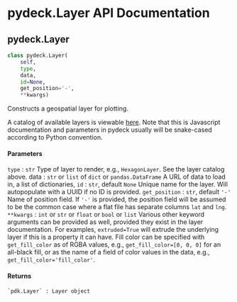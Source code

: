 pydeck.Layer API Documentation
==========

## pydeck.Layer

```python
class pydeck.Layer(
    self,
    type,
    data,
    id=None,
    get_position='-',
    **kwargs)
```

Constructs a geospatial layer for plotting.

A catalog of available layers is viewable [here](https://github.com/uber/deck.gl/tree/master/docs/layers#deckgl-layer-catalog-overview).
Note that this is Javascript documentation and parameters in pydeck usually will be snake-cased according to Python convention.

#### Parameters

`type` : `str`
    Type of layer to render, e.g., `HexagonLayer`. See the layer catalog above.
data : `str` or `list` of `dict` or `pandas.DataFrame`
    A URL of data to load in, a list of dictionaries, 
`id` : `str`, default `None`
    Unique name for the layer. Will autopopulate with a UUID if no ID is provided.
`get_position` : `str`, default `'-'`
    Name of position field. If `'-'` is provided, the position field will be assumed to be the common case where a flat file has separate columns `lat` and `lng`.
`**kwargs` : `int` or `str` or `float` or `bool` or `list`
    Various other keyword arguments can be provided as well, provided they exist in the layer documentation.
    For examples, `extruded=True` will extrude the underlying layer if this is a property it can have.
    Fill color can be specified with `get_fill_color` as of RGBA values, e.g., `get_fill_color=[0, 0, 0]` for an all-black fill,
    or as the name of a field of color values in the data, e.g., `get_fill_color='fill_color'`.

#### Returns
    `pdk.Layer` : Layer object
